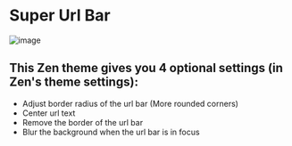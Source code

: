 # Super Url Bar

![image](https://github.com/user-attachments/assets/f6a88964-98b3-460b-8fe9-bee5775b73ec)


## This **Zen theme** gives you 4 optional settings (in Zen's theme settings):
  - Adjust border radius of the url bar (More rounded corners)
  - Center url text
  - Remove the border of the url bar
  - Blur the background when the url bar is in focus
